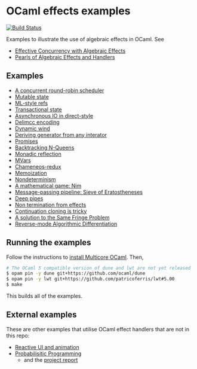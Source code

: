 # OCaml effects examples

[![Build Status](https://travis-ci.org/ocaml-multicore/effects-examples.svg?branch=master)](https://travis-ci.org/ocaml-multicore/effects-examples)    

Examples to illustrate the use of algebraic effects in OCaml. See
* [Effective Concurrency with Algebraic Effects](http://kcsrk.info/ocaml/multicore/2015/05/20/effects-multicore/)
* [Pearls of Algebraic Effects and Handlers](http://kcsrk.info/ocaml/multicore/effects/2015/05/27/more-effects/)

## Examples

* [A concurrent round-robin scheduler](https://github.com/kayceesrk/ocaml-eff-example/blob/master/sched.ml)
* [Mutable state](https://github.com/kayceesrk/ocaml-eff-example/blob/master/state.ml)
* [ML-style refs](https://github.com/kayceesrk/ocaml-eff-example/blob/master/ref.ml)
* [Transactional state](https://github.com/kayceesrk/ocaml-eff-example/blob/master/transaction.ml)
* [Asynchronous IO in direct-style](https://github.com/kayceesrk/ocaml-eff-example/blob/master/aio)
* [Delimcc encoding](https://github.com/kayceesrk/ocaml-eff-example/blob/master/delimcc.ml)
* [Dynamic wind](https://github.com/kayceesrk/ocaml-eff-example/blob/master/dyn_wind.ml)
* [Deriving generator from any interator](https://github.com/kayceesrk/ocaml-eff-example/blob/master/generator.ml)
* [Promises](https://github.com/kayceesrk/ocaml-eff-example/blob/master/promises.ml)
* [Backtracking N-Queens](https://github.com/kayceesrk/ocaml-eff-example/blob/master/queens.ml)
* [Monadic reflection](https://github.com/kayceesrk/ocaml-eff-example/blob/master/reify_reflect.ml)
* [MVars](https://github.com/kayceesrk/ocaml-eff-example/blob/master/mvar/MVar.ml)
* [Chameneos-redux](https://github.com/kayceesrk/ocaml-eff-example/blob/master/mvar/chameneos.ml)
* [Memoization](https://github.com/kayceesrk/ocaml-eff-example/blob/master/memo.ml)
* [Nondeterminism](https://github.com/kayceesrk/ocaml-eff-example/blob/master/nondeterminism.ml)
* [A mathematical game: Nim](https://github.com/kayceesrk/ocaml-eff-example/blob/master/nim.ml)
* [Message-passing pipeline: Sieve of Eratostheneses](https://github.com/kayceesrk/ocaml-eff-example/blob/master/eratosthenes.ml)
* [Deep pipes](https://github.com/kayceesrk/ocaml-eff-example/blob/master/pipes.ml)
* [Non termination from effects](https://github.com/kayceesrk/ocaml-eff-example/blob/master/loop.ml)
* [Continuation cloning is tricky](https://github.com/kayceesrk/ocaml-eff-example/blob/master/clone_is_tricky.ml)
* [A solution to the Same Fringe Problem](https://github.com/kayceesrk/ocaml-eff-example/blob/master/fringe.ml)
* [Reverse-mode Algorithmic Differentiation](https://github.com/kayceesrk/effects-examples/blob/master/algorithmic_differentiation.ml)

## Running the examples

Follow the instructions to [install Multicore OCaml](https://github.com/ocaml-multicore/multicore-opam#install-multicore-ocaml). Then,

```bash
# The OCaml 5 compatible version of dune and lwt are not yet released
$ opam pin -y dune git+https://github.com/ocaml/dune
$ opam pin -y lwt git+https://github.com/patricoferris/lwt#5.00
$ make
```

This builds all of the examples.

## External examples

These are other examples that utilise OCaml effect handlers that are not in this repo:

* [Reactive UI and animation](https://gopiandcode.uk/logs/log-bye-bye-monads-algebraic-effects.html)
* [Probabilisitic Programming](https://github.com/Arnhav-Datar/EffPPL)
  + and the [project report](https://github.com/Arnhav-Datar/EffPPL/blob/main/reports/final_report/EffPPL_Report.pdf)
